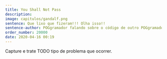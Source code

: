 ```yaml
---
title: You Shall Not Pass
description: 
image: capitulos/gandalf.png
sentence: Que lixo que fizeram!!! Olha isso!!
sentence-author: POGgramador falando sobre o código de outro POGgramador
order_number: 20000
date: 2020-04-16 00:19
---
```

Capture e trate TODO tipo de problema que ocorrer.
